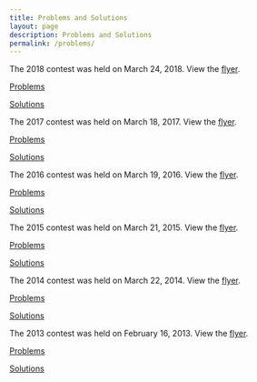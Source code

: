 ```yaml
---
title: Problems and Solutions
layout: page
description: Problems and Solutions
permalink: /problems/
---
```


The 2018 contest was held on March 24, 2018. View the [flyer](/doc/2018-umo-flyer.pdf).

[Problems](/doc/2018UtahMathOlympiad.pdf)

[Solutions](/doc/2018UtahMathOlympiadSolutions.pdf)

The 2017 contest was held on March 18, 2017. View the [flyer](/doc/2017-umo-flyer.pdf).

[Problems](/doc/2017UtahMathOlympiad.pdf)

[Solutions](/doc/2017UtahMathOlympiadSolutions.pdf)

The 2016 contest was held on March 19, 2016. View the [flyer](/doc/2016-umo-flyer.pdf).

[Problems](/doc/2016UtahMathOlympiad.pdf)

[Solutions](/doc/2016UtahMathOlympiadSolutions.pdf)

The 2015 contest was held on March 21, 2015. View the [flyer](/doc/2015-umo-flyer.pdf).

[Problems](/doc/2015UtahMathOlympiad.pdf)

[Solutions](/doc/2015UtahMathOlympiadSolutions.pdf)

The 2014 contest was held on March 22, 2014. View the [flyer](/doc/2014-umo-flyer.pdf).

[Problems](/doc/2014UtahMathOlympiad.pdf)

[Solutions](/doc/2014UtahMathOlympiadSolutions.pdf)

The 2013 contest was held on February 16, 2013. View the [flyer](/doc/2013-umo-flyer.pdf).

[Problems](/doc/2013UtahMathOlympiad.pdf)

[Solutions](/doc/2013UtahMathOlympiadSolutions.pdf)

